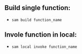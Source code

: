 ## Build single function:
- `sam build function_name`
## Invole function in local:
- `sam local invoke function_name`